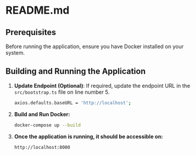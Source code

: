 # README.md

## Prerequisites

Before running the application, ensure you have Docker installed on your system.

## Building and Running the Application

1. **Update Endpoint (Optional)**: If required, update the endpoint URL in the `src/bootstrap.ts` file on line number 5.
   ```bash
   axios.defaults.baseURL = 'http://localhost';
2. **Build and Run Docker:**

   ```bash
   docker-compose up --build
3. **Once the application is running, it should be accessible on:**

   ```bash
   http://localhost:8000